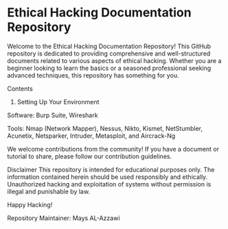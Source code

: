 # Ethical Hacking Documentation Repository

<p> Welcome to the Ethical Hacking Documentation Repository! This GitHub repository is dedicated to providing comprehensive and well-structured documents related to various aspects of ethical hacking. Whether you are a beginner looking to learn the basics or a seasoned professional seeking advanced techniques, this repository has something for you.</p>

Contents
1. Setting Up Your Environment
   
Software: Burp Suite, Wireshark

Tools: Nmap (Network Mapper), Nessus, Nikto, Kismet, NetStumbler, Acunetix, Netsparker, Intruder, Metasploit, and Aircrack-Ng

We welcome contributions from the community! If you have a document or tutorial to share, please follow our contribution guidelines.

Disclaimer
This repository is intended for educational purposes only. The information contained herein should be used responsibly and ethically. Unauthorized hacking and exploitation of systems without permission is illegal and punishable by law.

Happy Hacking!

Repository Maintainer: Mays AL-Azzawi

